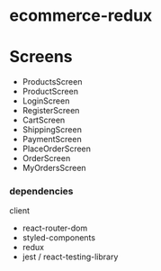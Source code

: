 # ecommerce-redux

# Screens

- ProductsScreen
- ProductScreen
- LoginScreen 
- RegisterScreen 
- CartScreen 
- ShippingScreen 
- PaymentScreen 
- PlaceOrderScreen 
- OrderScreen 
- MyOrdersScreen 

### dependencies


client
- react-router-dom
- styled-components
- redux
- jest / react-testing-library
